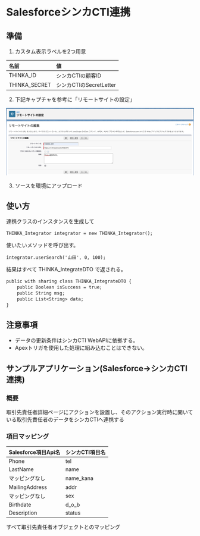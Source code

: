 # SalesforceシンカCTI連携
## 準備
1. カスタム表示ラベルを2つ用意  

|名前|値|
|:----|:----|
|THINKA_ID|シンカCTIの顧客ID|
|THINKA_SECRET|シンカCTIのSecretLetter|

2. 下記キャプチャを参考に「リモートサイトの設定」  
  
![リモートサイトの設定](./remote_site_setting.png)

3. ソースを環境にアップロード  

## 使い方
連携クラスのインスタンスを生成して
```Apex
THINKA_Integrator integrator = new THINKA_Integrator();
```
使いたいメソッドを呼び出す。
```Apex
integrator.userSearch('山田', 0, 100);
```
結果はすべて THINKA_IntegrateDTO で返される。
```Apex:THINKA_IntegrateDTO
public with sharing class THINKA_IntegrateDTO {
    public Boolean isSuccess = true;
    public String msg;
    public List<String> data;
}
```

## 注意事項
- データの更新条件はシンカCTI WebAPIに依拠する。
- Apexトリガを使用した処理に組み込むことはできない。

## サンプルアプリケーション(Salesforce->シンカCTI連携)
### 概要
取引先責任者詳細ページにアクションを設置し、そのアクション実行時に開いている取引先責任者のデータをシンカCTIへ連携する
### 項目マッピング

|Salesforce項目Api名|シンカCTI項目名|
|:----|:----|
|Phone|tel|
|LastName|name|
|マッピングなし|name_kana|
|MailingAddress|addr|
|マッピングなし|sex|
|Birthdate|d_o_b|
|Description|status|

すべて取引先責任者オブジェクトとのマッピング
